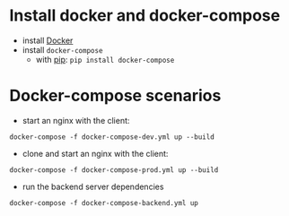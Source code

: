 # Install docker and docker-compose

* install [Docker](https://docs.docker.com/install/)
* install `docker-compose`
  * with [pip](https://packaging.python.org/tutorials/installing-packages/): `pip install docker-compose`
# Docker-compose scenarios
* start an nginx with the client:
``` shell
docker-compose -f docker-compose-dev.yml up --build
```
* clone and start an nginx with the client:
``` shell
docker-compose -f docker-compose-prod.yml up --build
```
* run the backend server dependencies
``` shell
docker-compose -f docker-compose-backend.yml up
```
